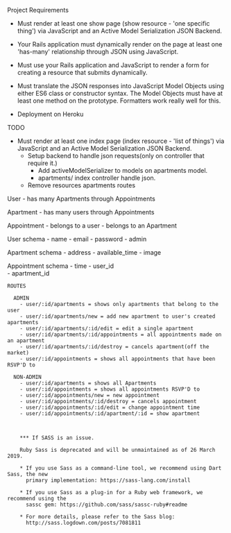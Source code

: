 
Project Requirements

- Must render at least one show page (show resource - 'one specific thing') via JavaScript and an Active Model Serialization JSON Backend.

- Your Rails application must dynamically render on the page at least one 'has-many' relationship through JSON using JavaScript.

- Must use your Rails application and JavaScript to render a form for creating a resource that submits dynamically.

- Must translate the JSON responses into JavaScript Model Objects using either ES6 class or constructor syntax. The Model Objects must have at least one method on the prototype. Formatters work really well for this.

- Deployment on Heroku



TODO


- Must render at least one index page (index resource - 'list of things') via JavaScript and an Active Model Serialization JSON  Backend.
    - Setup backend to handle json requests(only on controller that require it.)
        - Add activeModelSerializer to models on apartments model.
        - apartments/ index controller handle json.
    - Remove resources apartments routes





User
    - has many Apartments through Appointments

Apartment
    - has many users through Appointments

Appointment
    - belongs to a user
    - belongs to an Apartment    

User schema
    - name
    - email
    - password
    - admin

Apartment schema
    - address
    - available_time
    - image

Appointment schema
    - time
    - user_id   
    - apartment_id



    ROUTES

      ADMIN
        - user/:id/apartments = shows only apartments that belong to the user
        - user/:id/apartments/new = add new apartment to user's created apartments
        - user/:id/apartments/:id/edit = edit a single apartment
        - user/:id/apartments/:id/appointments = all appointments made on an apartment
        - user/:id/apartments/:id/destroy = cancels apartment(off the market)
        - user/:id/appointments = shows all appointments that have been RSVP'D to

      NON-ADMIN
        - user/:id/apartments = shows all Apartments
        - user/:id/appointments = shows all appointments RSVP'D to
        - user/:id/appointments/new = new appointment
        - user/:id/appointments/:id/destroy = cancels appointment
        - user/:id/appointments/:id/edit = change appointment time
        - user/:id/appointments/:id/apartment/:id = show apartment



        *** If SASS is an issue.

        Ruby Sass is deprecated and will be unmaintained as of 26 March 2019.

        * If you use Sass as a command-line tool, we recommend using Dart Sass, the new
          primary implementation: https://sass-lang.com/install

        * If you use Sass as a plug-in for a Ruby web framework, we recommend using the
          sassc gem: https://github.com/sass/sassc-ruby#readme

        * For more details, please refer to the Sass blog:
          http://sass.logdown.com/posts/7081811
